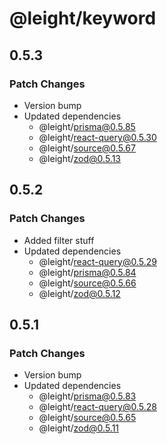 # @leight/keyword

## 0.5.3

### Patch Changes

- Version bump
- Updated dependencies
  - @leight/prisma@0.5.85
  - @leight/react-query@0.5.30
  - @leight/source@0.5.67
  - @leight/zod@0.5.13

## 0.5.2

### Patch Changes

- Added filter stuff
- Updated dependencies
  - @leight/react-query@0.5.29
  - @leight/prisma@0.5.84
  - @leight/source@0.5.66
  - @leight/zod@0.5.12

## 0.5.1

### Patch Changes

- Version bump
- Updated dependencies
  - @leight/prisma@0.5.83
  - @leight/react-query@0.5.28
  - @leight/source@0.5.65
  - @leight/zod@0.5.11
